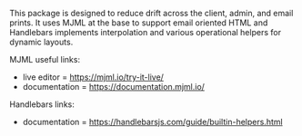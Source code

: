 This package is designed to reduce drift across the client, admin, and email prints. It uses MJML at the base to support email oriented HTML and Handlebars implements interpolation and various operational helpers for dynamic layouts.

MJML useful links:
 - live editor = https://mjml.io/try-it-live/
 - documentation = https://documentation.mjml.io/

Handlebars links:
 - documentation = https://handlebarsjs.com/guide/builtin-helpers.html
